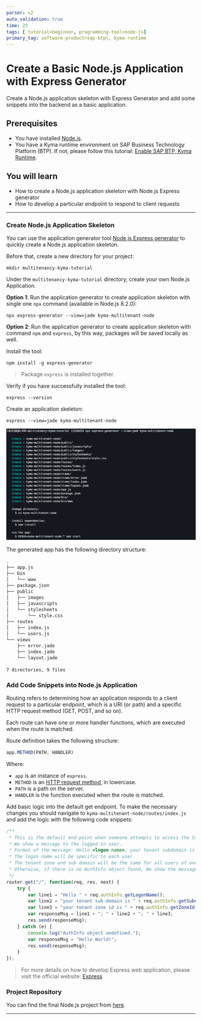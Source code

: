 ```yaml
---
parser: v2
auto_validation: true
time: 25
tags: [ tutorial>beginner, programming-tool>node-js]
primary_tag: software-product>sap-btp\, kyma-runtime
---
```


# Create a Basic Node.js Application with Express Generator
<!-- description --> Create a Node.js application skeleton with Express Generator and add some snippets into the backend as a basic application.

## Prerequisites
- You have installed [Node.js](https://nodejs.org/en/download/).
- You have a Kyma runtime environment on SAP Business Technology Platform (BTP). If not, please follow this tutorial: [Enable SAP BTP, Kyma Runtime](cp-kyma-getting-started).

## You will learn
- How to create a Node.js application skeleton with Node.js Express generator
- How to develop a particular endpoint to respond to client requests

---

### Create Node.js Application Skeleton


You can use the application generator tool [Node.js Express generator](https://expressjs.com/en/starter/generator.html) to quickly create a Node.js application skeleton.

Before that, create a new directory for your project:
```shell
mkdir multitenancy-kyma-tutorial
```

Under the `multitenancy-kyma-tutorial` directory, create your own Node.js Application.

**Option 1**: Run the application generator to create application skeleton with single one `npx` command (available in Node.js 8.2.0):
```shell
npx express-generator --view=jade kyma-multitenant-node
```

**Option 2**: Run the application generator to create application skeleton with command `npm` and `express`, by this way, packages will be saved locally as well.

Install the tool:

```shell
npm install -g express-generator
```

> Package `express` is installed together.

Verify if you have successfully installed the tool:

```shell
express --version
```

Create an application skeleton:

```shell
express --view=jade kyma-multitenant-node
```

![project-tree](project-tree.png)

The generated app has the following directory structure:

```
.
├── app.js
├── bin
│   └── www
├── package.json
├── public
│   ├── images
│   ├── javascripts
│   └── stylesheets
│       └── style.css
├── routes
│   ├── index.js
│   └── users.js
└── views
    ├── error.jade
    ├── index.jade
    └── layout.jade

7 directories, 9 files
```



### Add Code Snippets into Node.js Application


Routing refers to determining how an application responds to a client request to a particular endpoint, which is a URI (or path) and a specific HTTP request method (GET, POST, and so on).

Each route can have one or more handler functions, which are executed when the route is matched.

Route definition takes the following structure:

```javascript
app.METHOD(PATH, HANDLER)
```

Where:

- `app` is an instance of `express`.
- `METHOD` is an [HTTP request method](https://en.wikipedia.org/wiki/Hypertext_Transfer_Protocol#Request_methods), in lowercase.
- `PATH` is a path on the server.
- `HANDLER` is the function executed when the route is matched.

Add basic logic into the default get endpoint. To make the necessary changes you should navigate to `kyma-multitenant-node/routes/index.js` and add the logic with the following code snippets:

```javascript
/**
 * This is the default end-point when someone attempts to access the SaaS application.
 * We show a message to the logged in user.
 * Format of the message: Hello <logon name>; your tenant subdomain is <consumer sub-domain>; your tenant zone id is <consumer tenant id>
 * The logon name will be specific to each user.
 * The tenant zone and sub domain will be the same for all users of one consumer(tenant).
 * Otherwise, if there is no AuthInfo object found, We show the message "Hello World" to users.
 */
router.get("/", function(req, res, next) {
    try {
        var line1 = "Hello " + req.authInfo.getLogonName();
        var line2 = "your tenant sub-domain is " + req.authInfo.getSubdomain();
        var line3 = "your tenant zone id is " + req.authInfo.getZoneId();
        var responseMsg = line1 + "; " + line2 + "; " + line3;
        res.send(responseMsg);
    } catch (e) {
        console.log("AuthInfo object undefined.");
        var responseMsg = "Hello World!";
        res.send(responseMsg);
    }
});
```

>  For more details on how to develop Express web application, please visit the official website: [Express](https://expressjs.com/)



### Project Repository



You can find the final Node.js project from [here](https://github.com/SAP-samples/btp-kyma-runtime-multitenancy-tutorial/tree/main/Mission%20-%20Develop%20a%20Node.js%20Application%20in%20the%20SAP%20BTP%20Kyma%20Runtime).





---
